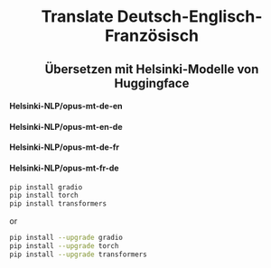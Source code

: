 # <div align=center>Translate Deutsch-Englisch-Französisch</div>
## <div align=center>Übersetzen mit Helsinki-Modelle von Huggingface</div>
 
#### Helsinki-NLP/opus-mt-de-en
#### Helsinki-NLP/opus-mt-en-de
#### Helsinki-NLP/opus-mt-de-fr
#### Helsinki-NLP/opus-mt-fr-de

```sh
pip install gradio
pip install torch
pip install transformers
```
or
```sh
pip install --upgrade gradio
pip install --upgrade torch
pip install --upgrade transformers
```

